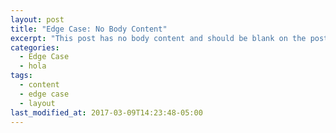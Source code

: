 ```yaml
---
layout: post
title: "Edge Case: No Body Content"
excerpt: "This post has no body content and should be blank on the post's page."
categories:
  - Edge Case
  - hola
tags:
  - content
  - edge case
  - layout
last_modified_at: 2017-03-09T14:23:48-05:00
---
```

